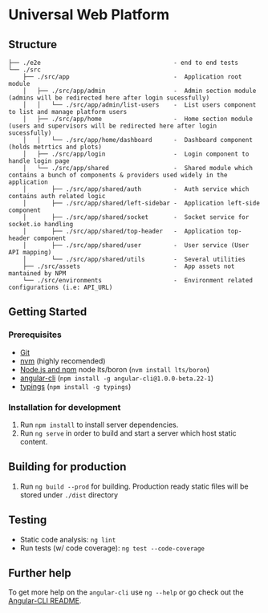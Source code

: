 # Universal Web Platform


## Structure

```
├── ./e2e                                     - end to end tests
└── ./src
    ├── ./src/app                             -  Application root module
    │   ├── ./src/app/admin                   -  Admin section module (admins will be redirected here after login sucessfully)
    │   │   └── ./src/app/admin/list-users    -  List users component to list and manage platform users
    │   ├── ./src/app/home                    -  Home section module (users and supervisors will be redirected here after login sucessfully)
    │   │   └── ./src/app/home/dashboard      -  Dashboard component (holds metrtics and plots)
    │   ├── ./src/app/login                   -  Login component to handle login page
    │   └── ./src/app/shared                  -  Shared module which contains a bunch of components & providers used widely in the application
    │       ├── ./src/app/shared/auth         -  Auth service which contains auth related logic
    │       ├── ./src/app/shared/left-sidebar -  Application left-side component 
    │       ├── ./src/app/shared/socket       -  Socket service for socket.io handling
    │       ├── ./src/app/shared/top-header   -  Application top-header component 
    │       ├── ./src/app/shared/user         -  User service (User API mapping)
    │       └── ./src/app/shared/utils        -  Several utilities
    ├── ./src/assets                          -  App assets not mantained by NPM
    └── ./src/environments                    -  Environment related configurations (i.e: API_URL) 
```

## Getting Started

### Prerequisites

- [Git](https://git-scm.com/)
- [nvm](https://github.com/creationix/nvm) (highly recomended)
- [Node.js and npm](nodejs.org) node lts/boron (`nvm install lts/boron`)
- [angular-cli](https://github.com/angular/angular-cli) (`npm install -g angular-cli@1.0.0-beta.22-1`)
- [typings](https://github.com/typings/typings) (`npm install -g typings`)

### Installation for development

1. Run `npm install` to install server dependencies.
3. Run `ng serve` in order to build and start a server which host static content.

## Building for production

1. Run `ng build --prod` for building. Production ready static files will be stored under `./dist` directory

## Testing

- Static code analysis: `ng lint`
- Run tests (w/ code coverage): `ng test --code-coverage`

## Further help

To get more help on the `angular-cli` use `ng --help` or go check out the [Angular-CLI README](https://github.com/angular/angular-cli/blob/master/README.md).
